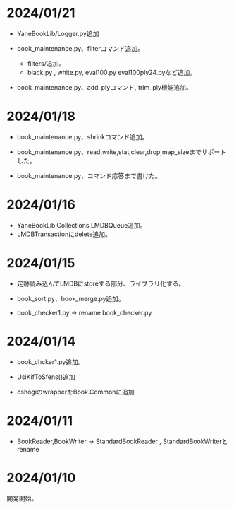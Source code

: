 
# 2024/01/21

- YaneBookLib/Logger.py追加

- book_maintenance.py、filterコマンド追加。
    - filters/追加。
    - black.py , white.py, eval100.py eval100ply24.pyなど追加。

- book_maintenance.py、add_plyコマンド, trim_ply機能追加。

# 2024/01/18

- book_maintenance.py、shrinkコマンド追加。

- book_maintenance.py、read,write,stat,clear,drop,map_sizeまでサポートした。

- book_maintenance.py、コマンド応答まで書けた。

# 2024/01/16

- YaneBookLib.Collections.LMDBQueue追加。
- LMDBTransactionにdelete追加。

# 2024/01/15

- 定跡読み込んでLMDBにstoreする部分、ライブラリ化する。

- book_sort.py、book_merge.py追加。
- book_checker1.py → rename book_checker.py

# 2024/01/14

- book_chcker1.py追加。

- UsiKifToSfens()追加
- cshogiのwrapperをBook.Commonに追加

# 2024/01/11

- BookReader,BookWriter → StandardBookReader , StandardBookWriterとrename

# 2024/01/10

開発開始。
